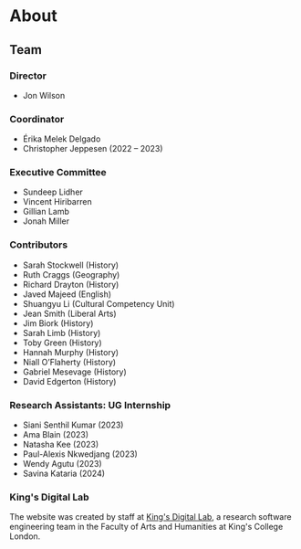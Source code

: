 # About

## Team

### Director

- Jon Wilson

### Coordinator

- Érika Melek Delgado
- Christopher Jeppesen (2022 – 2023)

### Executive Committee

- Sundeep Lidher
- Vincent Hiribarren
- Gillian Lamb
- Jonah Miller

### Contributors

- Sarah Stockwell (History)
- Ruth Craggs (Geography)
- Richard Drayton (History)
- Javed Majeed (English)
- Shuangyu Li (Cultural Competency Unit)
- Jean Smith (Liberal Arts)
- Jim Biork (History)
- Sarah Limb (History)
- Toby Green (History)
- Hannah Murphy (History)
- Niall O’Flaherty (History)
- Gabriel Mesevage (History)
- David Edgerton (History)

### Research Assistants: UG Internship

- Siani Senthil Kumar (2023)
- Ama Blain (2023)
- Natasha Kee (2023)
- Paul-Alexis Nkwedjang (2023)
- Wendy Agutu (2023)
- Savina Kataria (2024)

### King's Digital Lab

The website was created by staff at [King's Digital Lab](https://kdl.kcl.ac.uk/),
a research software engineering team in the Faculty of Arts and Humanities at
King's College London.
